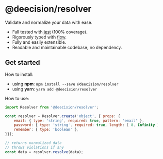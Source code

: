 # @deecision/resolver

Validate and normalize your data with ease.

* Full tested with [jest](https://facebook.github.io/jest/) (100% coverage).
* Rigorously typed with [flow](https://flowtype.org/).
* Fully and easily extensible.
* Readable and maintainable codebase, no dependency.

## Get started

How to install:

* using **npm**: `npm install --save @deecision/resolver`
* using **yarn**: `yarn add @deecision/resolver`

How to use:

```js
import Resolver from '@deecision/resolver';

const resolver = Resolver.create('object', { props: {
    email: { type: 'string', required: true, pattern: 'email' }, 
    password: { type: 'string', required: true, length: [ 8, Infinity ] },
    remember: { type: 'boolean' },
}});

// returns normalized data
// throws violations if any
const data = resolver.resolve(data);
```
